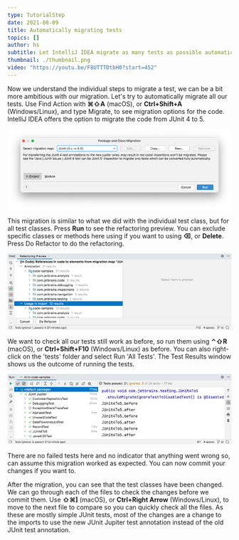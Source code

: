 ```yaml
---
type: TutorialStep
date: 2021-08-09
title: Automatically migrating tests
topics: []
author: hs
subtitle: Let IntelliJ IDEA migrate as many tests as possible automatically
thumbnail: ./thumbnail.png
video: "https://youtu.be/F8UTTTDtbH0?start=452"
---
```


Now we understand the individual steps to migrate a test, we can be a bit more ambitious with our migration. Let's try to automatically migrate all our tests. Use Find Action with **⌘⇧A** (macOS), or **Ctrl+Shift+A** (Windows/Linux), and type Migrate, to see migration options for the code. IntelliJ IDEA offers the option to migrate the code from JUnit 4 to 5.

![migrate.png](migrate.png)

This migration is similar to what we did with the individual test class, but for all test classes. Press **Run** to see the refactoring preview. You can exclude specific classes or methods here using if you want to using **⌫**, or **Delete**. Press Do Refactor to do the refactoring.

![refactoring_preview.png](refactoring_preview.png)

We want to check all our tests still work as before, so run them using **⌃⇧R** (macOS), or **Ctrl+Shift+F10** (Windows/Linux) as before. You can also right-click on the 'tests' folder and select Run 'All Tests'. The Test Results window shows us the outcome of running the tests.

![run_tests.png](run_tests.png)

There are no failed tests here and no indicator that anything went wrong so, can assume this migration worked as expected. You can now commit your changes if you want to.

After the migration, you can see that the test classes have been changed. We can go through each of the files to check the changes before we commit them. Use **⇧⌘]** (macOS), or **Ctrl+Right Arrow** (Windows/Linux), to move to the next file to compare so you can quickly check all the files. As these are mostly simple JUnit tests, most of the changes are a change to the imports to use the new JUnit Jupiter test annotation instead of the old JUnit test annotation.
